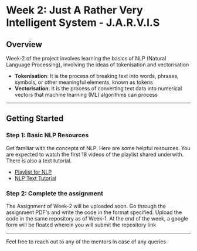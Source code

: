 # Week 2: Just A Rather Very Intelligent System - J.A.R.V.I.S

## Overview
Week-2 of the project involves learning the basics of NLP (Natural Language Processing), involving the ideas of tokenisation and vectorisation

- **Tokenisation**: It is the process of breaking text into words, phrases, symbols, or other meaningful elements, known as tokens
- **Vectorisation**: It is the process of converting text data into numerical vectors that machine learning (ML) algorithms can process

---

## Getting Started

### Step 1: Basic NLP Resources

Get familiar with the concepts of NLP. Here are some helpful resources. You are expected to watch the first 18 videos of the playlist shared underwith. There is also a text tutorial.
- [Playlist for NLP](https://www.youtube.com/playlist?list=PLeo1K3hjS3uuvuAXhYjV2lMEShq2UYSwX)
- [NLP Text Tutorial](https://www.datacamp.com/blog/what-is-natural-language-processing)


### Step 2: Complete the assignment
The Assignment of Week-2 will be uploaded soon. Go through the assignment PDF's and write the code in the format specified. Upload the code in the same repository as of Week-1. At the end of the week, a google form will be floated wherein you will submit the repository link

---

Feel free to reach out to any of the mentors in case of any queries
